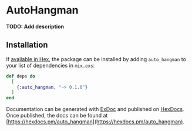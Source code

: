 # AutoHangman

**TODO: Add description**

## Installation

If [available in Hex](https://hex.pm/docs/publish), the package can be installed
by adding `auto_hangman` to your list of dependencies in `mix.exs`:

```elixir
def deps do
  [
    {:auto_hangman, "~> 0.1.0"}
  ]
end
```

Documentation can be generated with [ExDoc](https://github.com/elixir-lang/ex_doc)
and published on [HexDocs](https://hexdocs.pm). Once published, the docs can
be found at [https://hexdocs.pm/auto_hangman](https://hexdocs.pm/auto_hangman).

